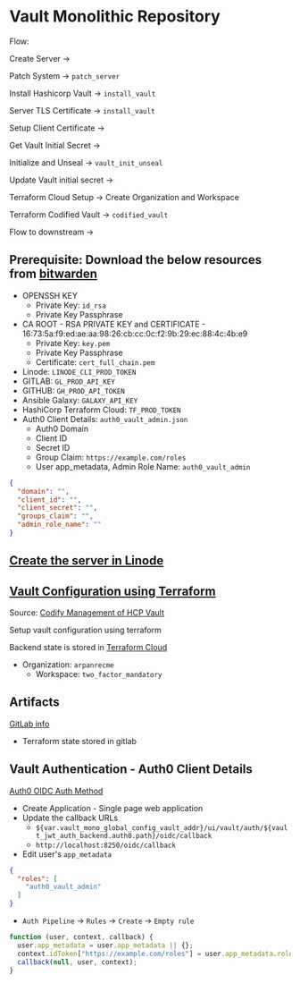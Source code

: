 # Vault Monolithic Repository

Flow:

Create Server ->

Patch System -> `patch_server`

Install Hashicorp Vault -> `install_vault`

Server TLS Certificate -> `install_vault`

Setup Client Certificate ->

Get Vault Initial Secret ->

Initialize and Unseal -> `vault_init_unseal`

Update Vault initial secret ->

Terraform Cloud Setup -> Create Organization and Workspace

Terraform Codified Vault -> `codified_vault`

Flow to downstream ->

## Prerequisite: Download the below resources from [bitwarden](tasks/get_prerequisite.yml)

- OPENSSH KEY
  - Private Key: `id_rsa`
  - Private Key Passphrase
- CA ROOT - RSA PRIVATE KEY and CERTIFICATE - 16:73:5a:f9:ed:ae:aa:98:26:cb:cc:0c:f2:9b:29:ec:88:4c:4b:e9
  - Private Key: `key.pem`
  - Private Key Passphrase
  - Certificate: `cert_full_chain.pem`
- Linode: `LINODE_CLI_PROD_TOKEN`
- GITLAB: `GL_PROD_API_KEY`
- GITHUB: `GH_PROD_API_TOKEN`
- Ansible Galaxy: `GALAXY_API_KEY`
- HashiCorp Terraform Cloud: `TF_PROD_TOKEN`
- Auth0 Client Details: `auth0_vault_admin.json`
  - Auth0 Domain
  - Client ID
  - Secret ID
  - Group Claim: `https://example.com/roles`
  - User app_metadata, Admin Role Name: `auth0_vault_admin`

```json
{
  "domain": "",
  "client_id": "",
  "client_secret": "",
  "groups_claim": "",
  "admin_role_name": ""
}
```

## [Create the server in Linode](tasks/100-create_server.yml)

## [Vault Configuration using Terraform](codified_vault/)

Source: [Codify Management of HCP Vault](https://developer.hashicorp.com/vault/tutorials/cloud-ops/vault-codify-mgmt)

Setup vault configuration using terraform

Backend state is stored in [Terraform Cloud](https://app.terraform.io/app/arpanrecme/workspaces/vault_mono_codified_vault)

- Organization: `arpanrecme`
  - Workspace: `two_factor_mandatory`

## Artifacts

[GitLab info](vars/gitlab_artifacts.yml)

- Terraform state stored in gitlab

## Vault Authentication - Auth0 Client Details

[Auth0 OIDC Auth Method](https://developer.hashicorp.com/vault/tutorials/auth-methods/oidc-auth)

- Create Application - Single page web application
- Update the callback URLs
  - `${var.vault_mono_global_config_vault_addr}/ui/vault/auth/${vault_jwt_auth_backend.auth0.path}/oidc/callback`
  - `http://localhost:8250/oidc/callback`
- Edit user's `app_metadata`

```json
{
  "roles": [
    "auth0_vault_admin"
  ]
}
```

- `Auth Pipeline` -> `Rules` -> `Create` -> `Empty rule`

```js
function (user, context, callback) {
  user.app_metadata = user.app_metadata || {};
  context.idToken["https://example.com/roles"] = user.app_metadata.roles || [];
  callback(null, user, context);
}
```
